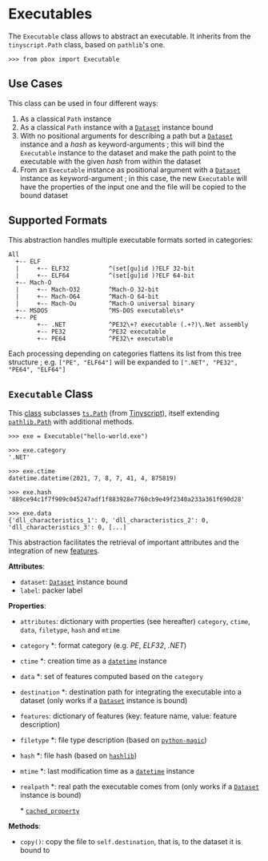 # Executables

The `Executable` class allows to abstract an executable. It inherits from the `tinyscript.Path` class, based on `pathlib`'s one.

```session
>>> from pbox import Executable
```

## Use Cases

This class can be used in four different ways:

1. As a classical `Path` instance
2. As a classical `Path` instance with a [`Dataset`](datasets.html) instance bound
3. With no positional arguments for describing a path but a [`Dataset`](datasets.html) instance and a *hash* as keyword-arguments ; this will bind the `Executable` instance to the dataset and make the path point to the executable with the given *hash* from within the dataset
4. From an `Executable` instance as positional argument with a [`Dataset`](datasets.html) instance as keyword-argument ; in this case, the new `Executable` will have the properties of the input one and the file will be copied to the bound dataset

## Supported Formats

This abstraction handles multiple executable formats sorted in categories:

```
All
  +-- ELF
  |     +-- ELF32           ^(set[gu]id )?ELF 32-bit
  |     +-- ELF64           ^(set[gu]id )?ELF 64-bit
  +-- Mach-O
  |     +-- Mach-O32        ^Mach-O 32-bit
  |     +-- Mach-O64        ^Mach-O 64-bit
  |     +-- Mach-Ou         ^Mach-O universal binary
  +-- MSDOS                 ^MS-DOS executable\s*
  +-- PE
        +-- .NET            ^PE32\+? executable (.+?)\.Net assembly
        +-- PE32            ^PE32 executable
        +-- PE64            ^PE32\+ executable
```

Each processing depending on categories flattens its list from this tree structure ; e.g. `["PE", "ELF64"]` will be expanded to `[".NET", "PE32", "PE64", "ELF64"]`

## `Executable` Class

This [class](https://github.com/dhondta/docker-packing-box/blob/main/files/lib/pbox/items/executable.py#L28) subclasses [`ts.Path`](https://python-tinyscript.readthedocs.io/en/latest/helpers.html#extended-pathlib-like-classes) (from [Tinyscript](https://python-tinyscript.readthedocs.io/en/latest/)), itself extending [`pathlib.Path`](https://docs.python.org/3/library/pathlib.html) with additional methods.

```session
>>> exe = Executable("hello-world.exe")

>>> exe.category
'.NET'

>>> exe.ctime
datetime.datetime(2021, 7, 8, 7, 41, 4, 875819)

>>> exe.hash
'889ce94c1f7f909c045247adf1f883928e7760cb9e49f2340a233a361f690d28'

>>> exe.data
{'dll_characteristics_1': 0, 'dll_characteristics_2': 0, 'dll_characteristics_3': 0, [...]
```

This abstraction facilitates the retrieval of important attributes and the integration of new [features](https://github.com/dhondta/docker-packing-box/tree/main/files/lib/pbox/learning/features).

**Attributes**:

- `dataset`: [`Dataset`](datasets.html) instance bound
- `label`: packer label

**Properties**:

- `attributes`: dictionary with properties (see hereafter) `category`, `ctime`, `data`, `filetype`, `hash` and `mtime`
- `category` \*: format category (e.g. *PE*, *ELF32*, *.NET*)
- `ctime` \*: creation time as a [`datetime`](https://docs.python.org/3/library/datetime.html#datetime.datetime) instance
- `data` \*: set of features computed based on the `category`
- `destination` \*: destination path for integrating the executable into a dataset (only works if a [`Dataset`](datasets.html) instance is bound)
- `features`: dictionary of features (key: feature name, value: feature description)
- `filetype` \*: file type description (based on [`python-magic`](https://github.com/ahupp/python-magic))
- `hash` \*: file hash (based on [`hashlib`](https://docs.python.org/3/library/hashlib.html))
- `mtime` \*: last modification time as a [`datetime`](https://docs.python.org/3/library/datetime.html#datetime.datetime) instance
- `realpath` \*: real path the executable comes from (only works if a [`Dataset`](datasets.html) instance is bound)

    \* [`cached_property`](https://docs.python.org/3/library/functools.html#functools.cached_property)

**Methods**:

- `copy()`: copy the file to `self.destination`, that is, to the dataset it is bound to

